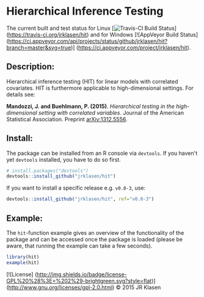 # Hierarchical Inference Testing

The current built and test status for Linux 
[![Travis-CI Build Status](https://travis-ci.org/jrklasen/hit.png?branch=master)]
(https://travis-ci.org/jrklasen/hit) and for Windows 
[![AppVeyor Build Status]
  (https://ci.appveyor.com/api/projects/status/github/jrklasen/hit?branch=master&svg=true)]
(https://ci.appveyor.com/project/jrklasen/hit).

## Description:
Hierarchical inference testing (HIT) for linear models with correlated covariates. 
HIT is furthermore applicable to high-dimensional settings. For details see:

**Mandozzi, J. and Buehlmann, P. (2015)**. *Hierarchical testing in the high-dimensional 
setting with correlated variables*. Journal of the American Statistical Association. 
Preprint [arXiv:1312.5556](http://arxiv.org/abs/1312.5556).

## Install:

The package can be installed from an R console via `devtools`. If you haven't yet 
`devtools` installed, you have to do so first.

```R
# install.packages("devtools")
devtools::install_github("jrklasen/hit")
```

If you want to install a specific release e.g. `v0.0-3`, use: 

```R
devtools::install_github("jrklasen/hit", ref="v0.0-3")
```

## Example:

The `hit`-function example gives an overview of the functionality of the package 
and can be accessed once the package is loaded (please be aware, that running the 
example can take a few seconds).

```R
library(hit)
example(hit)
```


[![License]
  (http://img.shields.io/badge/license-GPL%20%28%3E=%202%29-brightgreen.svg?style=flat)]
(http://www.gnu.org/licenses/gpl-2.0.html)
&copy; 2015 JR Klasen

